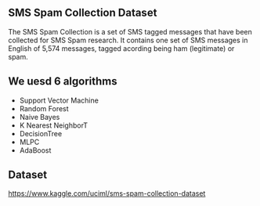 ## SMS Spam Collection Dataset


The SMS Spam Collection is a set of SMS tagged messages that have been collected for SMS Spam research. It contains one set of SMS messages in English of 5,574 messages, tagged acording being ham (legitimate) or spam.



## We uesd 6 algorithms
* Support Vector Machine 
* Random Forest
* Naive Bayes
* K Nearest NeighborT
* DecisionTree
* MLPC
* AdaBoost




## Dataset 

https://www.kaggle.com/uciml/sms-spam-collection-dataset

